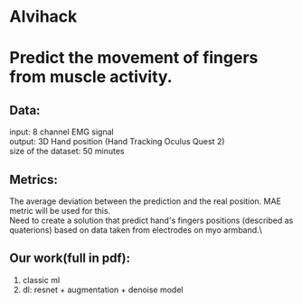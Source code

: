 # Alvihack

# Predict the movement of fingers from muscle activity.

## Data:

input: 8 channel EMG signal\
output: 3D Hand position (Hand Tracking Oculus Quest 2)\
size of the dataset: 50 minutes
## Metrics:
The average deviation between the prediction and the real position. MAE metric will be used for this.\
Need to create a solution that predict hand's fingers positions (described as quaterions) based on data taken from electrodes on myo armband.\

## Our work(full in pdf):
1) classic ml
2) dl: resnet + augmentation + denoise model
